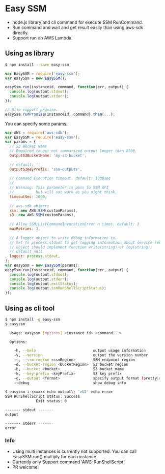 # Easy SSM
- node.js library and cli command for execute SSM RunCommand.
- Run command and wait and get result easily than using aws-sdk directly.
- Support run on AWS Lambda.

## Using as library

```bash
$ npm install --save easy-ssm
```


```javascript
var EasySSM = require('easy-ssm');
var easySsm = new EasySSM();

easySsm.run(instanceid, command, function(err, output) {
  console.log(output.stdout);
  console.log(output.stderr);
});

// Also support promise.
easySsm.runPromise(instanceId, command).then(...);
```

You can specify some params.

```javascript
var AWS = require('aws-sdk');
var EasySSM = require('easy-ssm');
var params = {
  // S3 Bucket Name
  // Required to get not summarized output longer than 2500.
  OutputS3BucketName: 'my-s3-bucket',
  
  // default: ''
  OutputS3KeyPrefix: 'ssm-outputs',
  
  // Command Execution timeout. default: 1000sec
  // 
  // Warning: This parameter is pass to SSM API
  //          but will not work as you might think.
  timeoutSec: 1000,  
  
  // aws-sdk objects
  ssm: new AWS.SSM(customParams),
  s3: new AWS.SSM(customParams),
  
  // Allow SSM;ListCommandInvocationError n times. default: 3
  maxRetries: 3,
  
  // A logger object to write debug information to.
  // Set to process.stdout to get logging information about service requests.
  // Object should implement function write(string) or log(string);  
  // default null
  logger: process.stdout,
};
var easySsm = new EasySSM(params);
easySsm.run(instanceid, command, function(err, output) {
  console.log(output.stdout);
  console.log(output.stderr);
  console.log(output.exitStatus);
  console.log(output.ssmRunShellScriptStatus);
});
```

## Using as cli tool

```bash
$ npm install -g easy-ssm
$ easyssm

  Usage: easyssm [options] <instance id> <command...>

  Options:

    -h, --help                          output usage information
    -V, --version                       output the version number
    -r, --ssm-region <ssmRegion>        SSM endpoint region
    -e, --bucket-region <bucketRegion>  S3 bucket region
    -b, --bucket <bucket>               S3 bucket name
    -k, --key-prefix <keyPrefix>        S3 key prefix
    -o, --output <format>               specify output format (pretty|raw|json) [pretty]
    --debug                             show debug info
    
$ easyssm i-xxxxxx echo output\; '>&2' echo error
SSM RunShellScript status: Success
              Exit status: 0

------- stdout -------
output

------- stderr -------
error
```

### Info
- Using multi instances is currently not supported. You can call EasySSM.run() multiply for each instance.
- Currently only Support command 'AWS-RunShellScript'.
- PR welcome!
